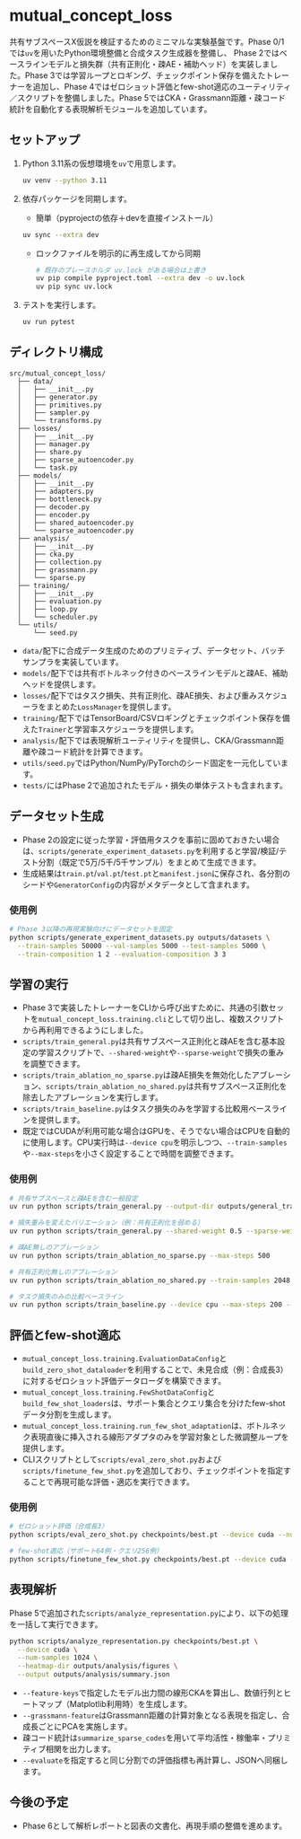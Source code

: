# mutual_concept_loss

共有サブスペースX仮説を検証するためのミニマルな実験基盤です。Phase 0/1では`uv`を用いたPython環境整備と合成タスク生成器を整備し、
Phase 2ではベースラインモデルと損失群（共有正則化・疎AE・補助ヘッド）を実装しました。Phase 3では学習ループとロギング、チェックポイント保存を備えたトレーナーを追加し、Phase 4ではゼロショット評価とfew-shot適応のユーティリティ／スクリプトを整備しました。Phase 5ではCKA・Grassmann距離・疎コード統計を自動化する表現解析モジュールを追加しています。

## セットアップ
1. Python 3.11系の仮想環境を`uv`で用意します。
   ```bash
   uv venv --python 3.11
   ```

2. 依存パッケージを同期します。
      - 簡単（pyprojectの依存＋devを直接インストール）
     ```bash
     uv sync --extra dev
     ```
   - ロックファイルを明示的に再生成してから同期
     ```bash
     # 既存のプレースホルダ uv.lock がある場合は上書き
     uv pip compile pyproject.toml --extra dev -o uv.lock
     uv pip sync uv.lock
     ```

3. テストを実行します。
   ```bash
   uv run pytest
   ```

## ディレクトリ構成
```
src/mutual_concept_loss/
  ├── data/
  │   ├── __init__.py
  │   ├── generator.py
  │   ├── primitives.py
  │   ├── sampler.py
  │   └── transforms.py
  ├── losses/
  │   ├── __init__.py
  │   ├── manager.py
  │   ├── share.py
  │   ├── sparse_autoencoder.py
  │   └── task.py
  ├── models/
  │   ├── __init__.py
  │   ├── adapters.py
  │   ├── bottleneck.py
  │   ├── decoder.py
  │   ├── encoder.py
  │   ├── shared_autoencoder.py
  │   └── sparse_autoencoder.py
  ├── analysis/
  │   ├── __init__.py
  │   ├── cka.py
  │   ├── collection.py
  │   ├── grassmann.py
  │   └── sparse.py
  ├── training/
  │   ├── __init__.py
  │   ├── evaluation.py
  │   ├── loop.py
  │   └── scheduler.py
  └── utils/
      └── seed.py
```
- `data/`配下に合成データ生成のためのプリミティブ、データセット、バッチサンプラを実装しています。
- `models/`配下では共有ボトルネック付きのベースラインモデルと疎AE、補助ヘッドを提供します。
- `losses/`配下ではタスク損失、共有正則化、疎AE損失、および重みスケジューラをまとめた`LossManager`を提供します。
- `training/`配下ではTensorBoard/CSVロギングとチェックポイント保存を備えた`Trainer`と学習率スケジューラを提供します。
- `analysis/`配下では表現解析ユーティリティを提供し、CKA/Grassmann距離や疎コード統計を計算できます。
- `utils/seed.py`ではPython/NumPy/PyTorchのシード固定を一元化しています。
- `tests/`にはPhase 2で追加されたモデル・損失の単体テストも含まれます。

## データセット生成
- Phase 2の設定に従った学習・評価用タスクを事前に固めておきたい場合は、`scripts/generate_experiment_datasets.py`を利用すると学習/検証/テスト分割（既定で5万/5千/5千サンプル）をまとめて生成できます。
- 生成結果は`train.pt`/`val.pt`/`test.pt`と`manifest.json`に保存され、各分割のシードや`GeneratorConfig`の内容がメタデータとして含まれます。

### 使用例
```bash
# Phase 3以降の再現実験向けにデータセットを固定
python scripts/generate_experiment_datasets.py outputs/datasets \
  --train-samples 50000 --val-samples 5000 --test-samples 5000 \
  --train-composition 1 2 --evaluation-composition 3 3
```

## 学習の実行
- Phase 3で実装したトレーナーをCLIから呼び出すために、共通の引数セットを`mutual_concept_loss.training.cli`として切り出し、複数スクリプトから再利用できるようにしました。
- `scripts/train_general.py`は共有サブスペース正則化と疎AEを含む基本設定の学習スクリプトで、`--shared-weight`や`--sparse-weight`で損失の重みを調整できます。
- `scripts/train_ablation_no_sparse.py`は疎AE損失を無効化したアブレーション、`scripts/train_ablation_no_shared.py`は共有サブスペース正則化を除去したアブレーションを実行します。
- `scripts/train_baseline.py`はタスク損失のみを学習する比較用ベースラインを提供します。
- 既定ではCUDAが利用可能な場合はGPUを、そうでない場合はCPUを自動的に使用します。CPU実行時は`--device cpu`を明示しつつ、`--train-samples`や`--max-steps`を小さく設定することで時間を調整できます。

### 使用例
```bash
# 共有サブスペースと疎AEを含む一般設定
uv run python scripts/train_general.py --output-dir outputs/general_training_run

# 損失重みを変えたバリエーション（例：共有正則化を弱める）
uv run python scripts/train_general.py --shared-weight 0.5 --sparse-weight 1.5

# 疎AE無しのアブレーション
uv run python scripts/train_ablation_no_sparse.py --max-steps 500

# 共有正則化無しのアブレーション
uv run python scripts/train_ablation_no_shared.py --train-samples 2048

# タスク損失のみの比較ベースライン
uv run python scripts/train_baseline.py --device cpu --max-steps 200 --no-tensorboard --no-csv
```

## 評価とfew-shot適応
- `mutual_concept_loss.training.EvaluationDataConfig`と`build_zero_shot_dataloader`を利用することで、未見合成（例：合成長3）に対するゼロショット評価データローダを構築できます。
- `mutual_concept_loss.training.FewShotDataConfig`と`build_few_shot_loaders`は、サポート集合とクエリ集合を分けたfew-shotデータ分割を生成します。
- `mutual_concept_loss.training.run_few_shot_adaptation`は、ボトルネック表現直後に挿入される線形アダプタのみを学習対象とした微調整ループを提供します。
- CLIスクリプトとして`scripts/eval_zero_shot.py`および`scripts/finetune_few_shot.py`を追加しており、チェックポイントを指定することで再現可能な評価・適応を実行できます。

### 使用例
```bash
# ゼロショット評価（合成長3）
python scripts/eval_zero_shot.py checkpoints/best.pt --device cuda --num-samples 1024

# few-shot適応（サポート64例・クエリ256例）
python scripts/finetune_few_shot.py checkpoints/best.pt --device cuda --support-samples 64 --query-samples 256
```

## 表現解析
Phase 5で追加された`scripts/analyze_representation.py`により、以下の処理を一括して実行できます。

```bash
python scripts/analyze_representation.py checkpoints/best.pt \
  --device cuda \
  --num-samples 1024 \
  --heatmap-dir outputs/analysis/figures \
  --output outputs/analysis/summary.json
```

- `--feature-keys`で指定したモデル出力間の線形CKAを算出し、数値行列とヒートマップ（Matplotlib利用時）を生成します。
- `--grassmann-feature`はGrassmann距離の計算対象となる表現を指定し、合成長ごとにPCAを実施します。
- 疎コード統計は`summarize_sparse_codes`を用いて平均活性・稼働率・プリミティブ相関を出力します。
- `--evaluate`を指定すると同じ分割での評価指標も再計算し、JSONへ同梱します。

## 今後の予定
- Phase 6として解析レポートと図表の文書化、再現手順の整備を進めます。

